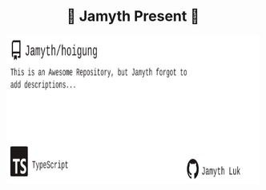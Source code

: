 <!-- built at 9/1/2025, 6:30:10 AM -->
<h1 align="center">
🎉 Jamyth Present 🎉
</h1>
<p align="center">
    <a href="https://github.com/Jamyth/hoigung">
        <img width="1000" height="300" src="./readme.svg" />
    </a>
</p>